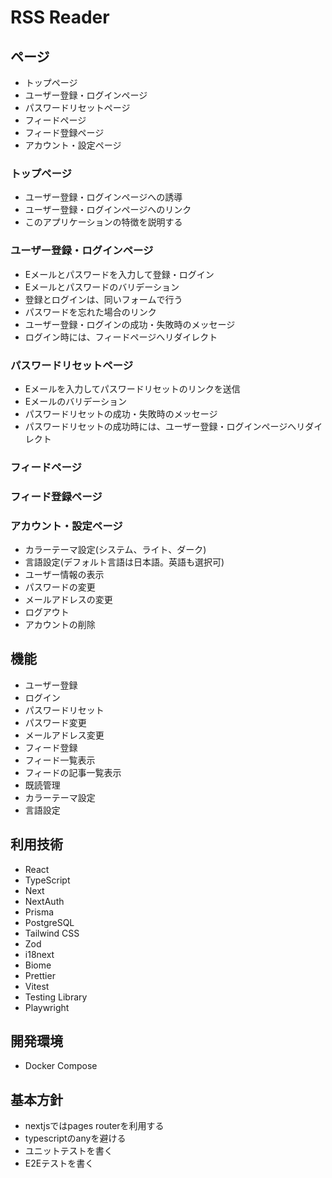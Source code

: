# RSS Reader

## ページ

- トップページ
- ユーザー登録・ログインページ
- パスワードリセットページ
- フィードページ
- フィード登録ページ
- アカウント・設定ページ

### トップページ

- ユーザー登録・ログインページへの誘導
- ユーザー登録・ログインページへのリンク
- このアプリケーションの特徴を説明する

### ユーザー登録・ログインページ

- Eメールとパスワードを入力して登録・ログイン
- Eメールとパスワードのバリデーション
- 登録とログインは、同いフォームで行う
- パスワードを忘れた場合のリンク
- ユーザー登録・ログインの成功・失敗時のメッセージ
- ログイン時には、フィードページへリダイレクト

### パスワードリセットページ

- Eメールを入力してパスワードリセットのリンクを送信
- Eメールのバリデーション
- パスワードリセットの成功・失敗時のメッセージ
- パスワードリセットの成功時には、ユーザー登録・ログインページへリダイレクト

### フィードページ

### フィード登録ページ

### アカウント・設定ページ

- カラーテーマ設定(システム、ライト、ダーク)
- 言語設定(デフォルト言語は日本語。英語も選択可)
- ユーザー情報の表示
- パスワードの変更
- メールアドレスの変更
- ログアウト
- アカウントの削除

## 機能

- ユーザー登録
- ログイン
- パスワードリセット
- パスワード変更
- メールアドレス変更
- フィード登録
- フィード一覧表示
- フィードの記事一覧表示
- 既読管理
- カラーテーマ設定
- 言語設定

## 利用技術

- React
- TypeScript
- Next
- NextAuth
- Prisma
- PostgreSQL
- Tailwind CSS
- Zod
- i18next
- Biome
- Prettier
- Vitest
- Testing Library
- Playwright

## 開発環境

- Docker Compose

## 基本方針

- nextjsではpages routerを利用する
- typescriptのanyを避ける
- ユニットテストを書く
- E2Eテストを書く
